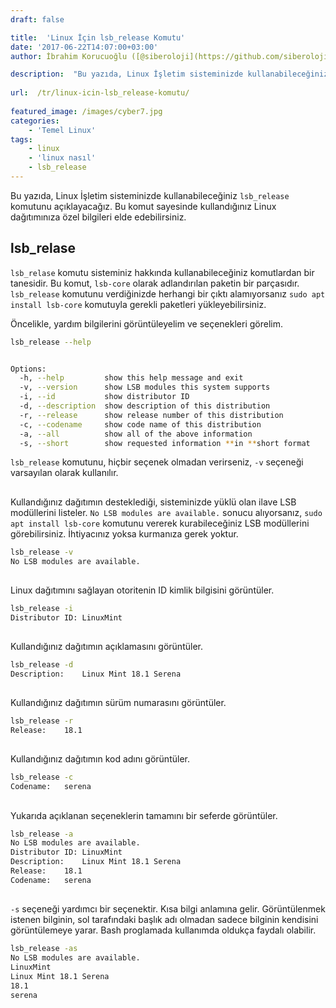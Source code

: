 ```yaml
---
draft: false

title:  'Linux İçin lsb_release Komutu'
date: '2017-06-22T14:07:00+03:00'
author: İbrahim Korucuoğlu ([@siberoloji](https://github.com/siberoloji))

description:  "Bu yazıda, Linux İşletim sisteminizde kullanabileceğiniz\_lsb_release\_komutunu açıklayacağız. Bu komut sayesinde kullandığınız Linux dağıtımınıza özel bilgileri elde edebilirsiniz." 
 
url:  /tr/linux-icin-lsb_release-komutu/
 
featured_image: /images/cyber7.jpg
categories:
    - 'Temel Linux'
tags:
    - linux
    - 'linux nasıl'
    - lsb_release
---
```



Bu yazıda, Linux İşletim sisteminizde kullanabileceğiniz `lsb_release` komutunu açıklayacağız. Bu komut sayesinde kullandığınız Linux dağıtımınıza özel bilgileri elde edebilirsiniz.



## lsb_relase



`lsb_relase` komutu sisteminiz hakkında kullanabileceğiniz komutlardan bir tanesidir. Bu komut, `lsb-core` olarak adlandırılan paketin bir parçasıdır. `lsb_release` komutunu verdiğinizde herhangi bir çıktı alamıyorsanız `sudo apt install lsb-core` komutuyla gerekli paketleri yükleyebilirsiniz.



Öncelikle, yardım bilgilerini görüntüleyelim ve seçenekleri görelim.


```bash
lsb_release --help


Options:
  -h, --help         show this help message and exit
  -v, --version      show LSB modules this system supports
  -i, --id           show distributor ID
  -d, --description  show description of this distribution
  -r, --release      show release number of this distribution
  -c, --codename     show code name of this distribution
  -a, --all          show all of the above information
  -s, --short        show requested information **in **short format
```



`lsb_release` komutunu, hiçbir seçenek olmadan verirseniz, `-v` seçeneği varsayılan olarak kullanılır.



## 



Kullandığınız dağıtımın desteklediği, sisteminizde yüklü olan ilave LSB modüllerini listeler. `No LSB modules are available.` sonucu alıyorsanız, `sudo apt install lsb-core` komutunu vererek kurabileceğiniz LSB modüllerini görebilirsiniz. İhtiyacınız yoksa kurmanıza gerek yoktur.


```bash
lsb_release -v
No LSB modules are available.
```



## 



Linux dağıtımını sağlayan otoritenin ID kimlik bilgisini görüntüler.


```bash
lsb_release -i
Distributor ID:	LinuxMint
```



## 



Kullandığınız dağıtımın açıklamasını görüntüler.


```bash
lsb_release -d
Description:	Linux Mint 18.1 Serena
```



## 



Kullandığınız dağıtımın sürüm numarasını görüntüler.


```bash
lsb_release -r
Release:	18.1
```



## 



Kullandığınız dağıtımın kod adını görüntüler.


```bash
lsb_release -c
Codename:	serena
```



## 



Yukarıda açıklanan seçeneklerin tamamını bir seferde görüntüler.


```bash
lsb_release -a
No LSB modules are available.
Distributor ID:	LinuxMint
Description:	Linux Mint 18.1 Serena
Release:	18.1
Codename:	serena
```



## 



`-s` seçeneği yardımcı bir seçenektir. Kısa bilgi anlamına gelir. Görüntülenmek istenen bilginin, sol tarafındaki başlık adı olmadan sadece bilginin kendisini görüntülemeye yarar. Bash proglamada kullanımda oldukça faydalı olabilir.


```bash
lsb_release -as
No LSB modules are available.
LinuxMint
Linux Mint 18.1 Serena
18.1
serena
```
